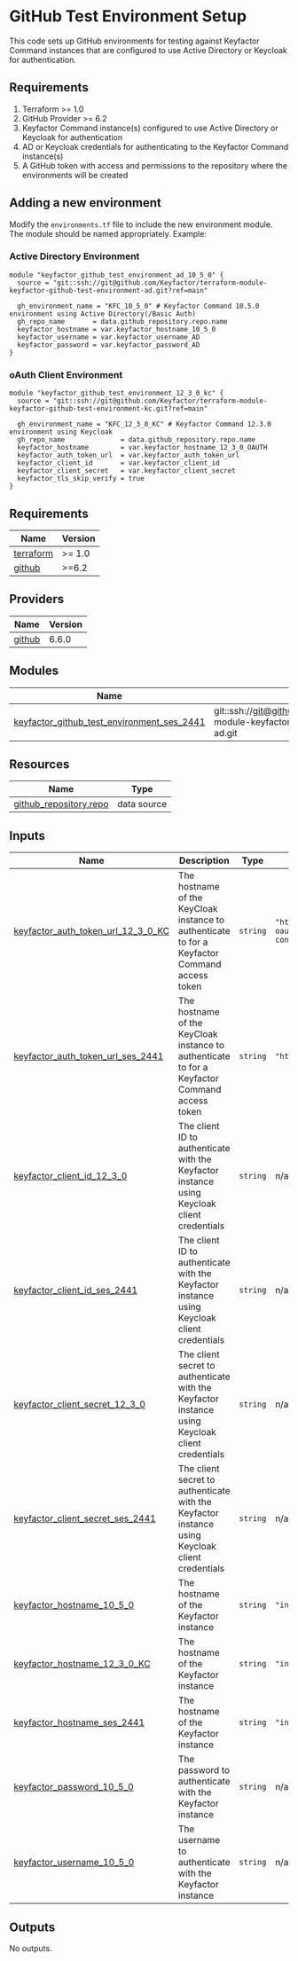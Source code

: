 # GitHub Test Environment Setup

This code sets up GitHub environments for testing against Keyfactor Command instances that are configured to use
Active Directory or Keycloak for authentication.

## Requirements

1. Terraform >= 1.0
2. GitHub Provider >= 6.2
3. Keyfactor Command instance(s) configured to use Active Directory or Keycloak for authentication
4. AD or Keycloak credentials for authenticating to the Keyfactor Command instance(s)
5. A GitHub token with access and permissions to the repository where the environments will be created

## Adding a new environment

Modify the `environments.tf` file to include the new environment module. The module should be named appropriately.
Example:

### Active Directory Environment

```hcl
module "keyfactor_github_test_environment_ad_10_5_0" {
  source = "git::ssh://git@github.com/Keyfactor/terraform-module-keyfactor-github-test-environment-ad.git?ref=main"

  gh_environment_name = "KFC_10_5_0" # Keyfactor Command 10.5.0 environment using Active Directory(/Basic Auth)
  gh_repo_name       = data.github_repository.repo.name
  keyfactor_hostname = var.keyfactor_hostname_10_5_0
  keyfactor_username = var.keyfactor_username_AD
  keyfactor_password = var.keyfactor_password_AD
}
```

### oAuth Client Environment

```hcl
module "keyfactor_github_test_environment_12_3_0_kc" {
  source = "git::ssh://git@github.com/Keyfactor/terraform-module-keyfactor-github-test-environment-kc.git?ref=main"

  gh_environment_name = "KFC_12_3_0_KC" # Keyfactor Command 12.3.0 environment using Keycloak
  gh_repo_name              = data.github_repository.repo.name
  keyfactor_hostname        = var.keyfactor_hostname_12_3_0_OAUTH
  keyfactor_auth_token_url  = var.keyfactor_auth_token_url
  keyfactor_client_id       = var.keyfactor_client_id
  keyfactor_client_secret   = var.keyfactor_client_secret
  keyfactor_tls_skip_verify = true
}
```

<!-- BEGIN_TF_DOCS -->
## Requirements

| Name | Version |
|------|---------|
| <a name="requirement_terraform"></a> [terraform](#requirement\_terraform) | >= 1.0 |
| <a name="requirement_github"></a> [github](#requirement\_github) | >=6.2 |

## Providers

| Name | Version |
|------|---------|
| <a name="provider_github"></a> [github](#provider\_github) | 6.6.0 |

## Modules

| Name | Source | Version |
|------|--------|---------|
| <a name="module_keyfactor_github_test_environment_ses_2441"></a> [keyfactor\_github\_test\_environment\_ses\_2441](#module\_keyfactor\_github\_test\_environment\_ses\_2441) | git::ssh://git@github.com/Keyfactor/terraform-module-keyfactor-github-test-environment-ad.git | main |

## Resources

| Name | Type |
|------|------|
| [github_repository.repo](https://registry.terraform.io/providers/integrations/github/latest/docs/data-sources/repository) | data source |

## Inputs

| Name | Description | Type | Default | Required |
|------|-------------|------|---------|:--------:|
| <a name="input_keyfactor_auth_token_url_12_3_0_KC"></a> [keyfactor\_auth\_token\_url\_12\_3\_0\_KC](#input\_keyfactor\_auth\_token\_url\_12\_3\_0\_KC) | The hostname of the KeyCloak instance to authenticate to for a Keyfactor Command access token | `string` | `"https://int1230-oauth.eastus2.cloudapp.azure.com:8444/realms/Keyfactor/protocol/openid-connect/token"` | no |
| <a name="input_keyfactor_auth_token_url_ses_2441"></a> [keyfactor\_auth\_token\_url\_ses\_2441](#input\_keyfactor\_auth\_token\_url\_ses\_2441) | The hostname of the KeyCloak instance to authenticate to for a Keyfactor Command access token | `string` | `"https://auth.kftestlab.com/oauth2/token"` | no |
| <a name="input_keyfactor_client_id_12_3_0"></a> [keyfactor\_client\_id\_12\_3\_0](#input\_keyfactor\_client\_id\_12\_3\_0) | The client ID to authenticate with the Keyfactor instance using Keycloak client credentials | `string` | n/a | yes |
| <a name="input_keyfactor_client_id_ses_2441"></a> [keyfactor\_client\_id\_ses\_2441](#input\_keyfactor\_client\_id\_ses\_2441) | The client ID to authenticate with the Keyfactor instance using Keycloak client credentials | `string` | n/a | yes |
| <a name="input_keyfactor_client_secret_12_3_0"></a> [keyfactor\_client\_secret\_12\_3\_0](#input\_keyfactor\_client\_secret\_12\_3\_0) | The client secret to authenticate with the Keyfactor instance using Keycloak client credentials | `string` | n/a | yes |
| <a name="input_keyfactor_client_secret_ses_2441"></a> [keyfactor\_client\_secret\_ses\_2441](#input\_keyfactor\_client\_secret\_ses\_2441) | The client secret to authenticate with the Keyfactor instance using Keycloak client credentials | `string` | n/a | yes |
| <a name="input_keyfactor_hostname_10_5_0"></a> [keyfactor\_hostname\_10\_5\_0](#input\_keyfactor\_hostname\_10\_5\_0) | The hostname of the Keyfactor instance | `string` | `"integrations1050-lab.kfdelivery.com"` | no |
| <a name="input_keyfactor_hostname_12_3_0_KC"></a> [keyfactor\_hostname\_12\_3\_0\_KC](#input\_keyfactor\_hostname\_12\_3\_0\_KC) | The hostname of the Keyfactor instance | `string` | `"int1230-oauth.eastus2.cloudapp.azure.com"` | no |
| <a name="input_keyfactor_hostname_ses_2441"></a> [keyfactor\_hostname\_ses\_2441](#input\_keyfactor\_hostname\_ses\_2441) | The hostname of the Keyfactor instance | `string` | `"int2441.kftestlab.com"` | no |
| <a name="input_keyfactor_password_10_5_0"></a> [keyfactor\_password\_10\_5\_0](#input\_keyfactor\_password\_10\_5\_0) | The password to authenticate with the Keyfactor instance | `string` | n/a | yes |
| <a name="input_keyfactor_username_10_5_0"></a> [keyfactor\_username\_10\_5\_0](#input\_keyfactor\_username\_10\_5\_0) | The username to authenticate with the Keyfactor instance | `string` | n/a | yes |

## Outputs

No outputs.
<!-- END_TF_DOCS -->